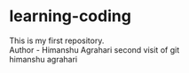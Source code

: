 # learning-coding
This is my first repository.
<br>
Author - Himanshu Agrahari
second visit of git
<br>
himanshu agrahari
